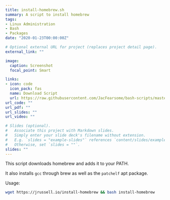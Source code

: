 ```yaml
---
title: install-homebrew.sh
summary: A script to install homebrew
tags:
- Linux Administration
- Bash
- Packages
date: "2020-01-23T00:00:00Z"

# Optional external URL for project (replaces project detail page).
external_link: ""

image:
  caption: Screenshot
  focal_point: Smart

links:
- icon: code
  icon_pack: fas
  name: Download Script
  url: https://raw.githubusercontent.com/JacFearsome/bash-scripts/master/install-scripts/install-homebrew.sh
url_code: ""
url_pdf: ""
url_slides: ""
url_video: ""

# Slides (optional).
#   Associate this project with Markdown slides.
#   Simply enter your slide deck's filename without extension.
#   E.g. `slides = "example-slides"` references `content/slides/example-slides.md`.
#   Otherwise, set `slides = ""`.
slides: ""
---
```

This script downloads homebrew and adds it to your PATH.

It also installs `gcc` through brew as well as the `patchelf` apt package.

Usage:
```sh
wget https://jrussell.io/install-homebrew && bash install-homebrew
```
